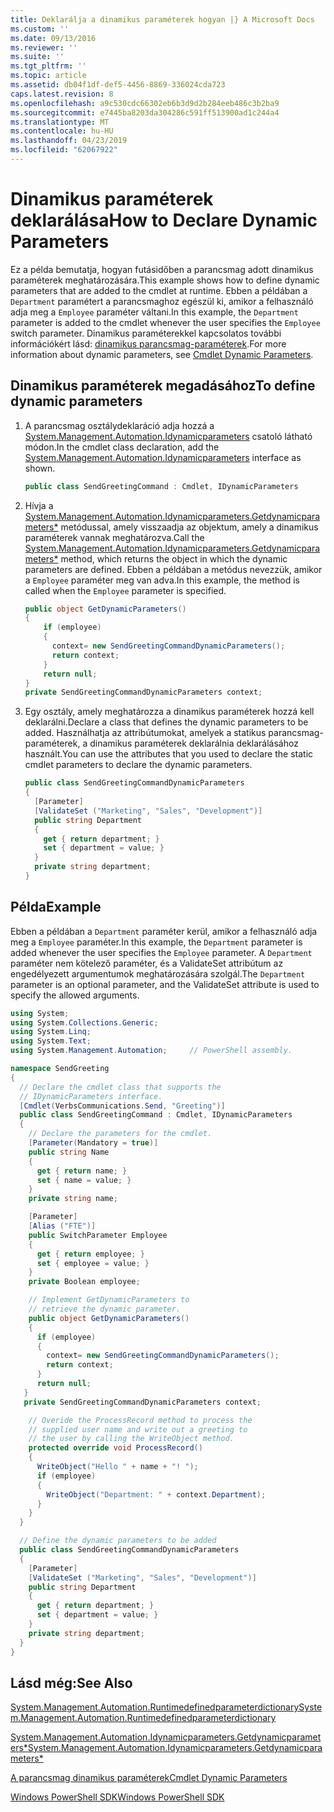 ```yaml
---
title: Deklarálja a dinamikus paraméterek hogyan |} A Microsoft Docs
ms.custom: ''
ms.date: 09/13/2016
ms.reviewer: ''
ms.suite: ''
ms.tgt_pltfrm: ''
ms.topic: article
ms.assetid: db04f1df-def5-4456-8869-336024cda723
caps.latest.revision: 8
ms.openlocfilehash: a9c530cdc66302eb6b3d9d2b284eeb486c3b2ba9
ms.sourcegitcommit: e7445ba8203da304286c591ff513900ad1c244a4
ms.translationtype: MT
ms.contentlocale: hu-HU
ms.lasthandoff: 04/23/2019
ms.locfileid: "62067922"
---
```

# <a name="how-to-declare-dynamic-parameters"></a><span data-ttu-id="43e81-102">Dinamikus paraméterek deklarálása</span><span class="sxs-lookup"><span data-stu-id="43e81-102">How to Declare Dynamic Parameters</span></span>

<span data-ttu-id="43e81-103">Ez a példa bemutatja, hogyan futásidőben a parancsmag adott dinamikus paraméterek meghatározására.</span><span class="sxs-lookup"><span data-stu-id="43e81-103">This example shows how to define dynamic parameters that are added to the cmdlet at runtime.</span></span> <span data-ttu-id="43e81-104">Ebben a példában a `Department` paramétert a parancsmaghoz egészül ki, amikor a felhasználó adja meg a `Employee` paraméter váltani.</span><span class="sxs-lookup"><span data-stu-id="43e81-104">In this example, the `Department` parameter is added to the cmdlet whenever the user specifies the `Employee` switch parameter.</span></span> <span data-ttu-id="43e81-105">Dinamikus paraméterekkel kapcsolatos további információkért lásd: [dinamikus parancsmag-paraméterek](./cmdlet-dynamic-parameters.md).</span><span class="sxs-lookup"><span data-stu-id="43e81-105">For more information about dynamic parameters, see [Cmdlet Dynamic Parameters](./cmdlet-dynamic-parameters.md).</span></span>

## <a name="to-define-dynamic-parameters"></a><span data-ttu-id="43e81-106">Dinamikus paraméterek megadásához</span><span class="sxs-lookup"><span data-stu-id="43e81-106">To define dynamic parameters</span></span>

1. <span data-ttu-id="43e81-107">A parancsmag osztálydeklaráció adja hozzá a [System.Management.Automation.Idynamicparameters](/dotnet/api/System.Management.Automation.IDynamicParameters) csatoló látható módon.</span><span class="sxs-lookup"><span data-stu-id="43e81-107">In the cmdlet class declaration, add the [System.Management.Automation.Idynamicparameters](/dotnet/api/System.Management.Automation.IDynamicParameters) interface as shown.</span></span>

   ```csharp
   public class SendGreetingCommand : Cmdlet, IDynamicParameters
   ```

2. <span data-ttu-id="43e81-108">Hívja a [System.Management.Automation.Idynamicparameters.Getdynamicparameters\*](/dotnet/api/System.Management.Automation.IDynamicParameters.GetDynamicParameters) metódussal, amely visszaadja az objektum, amely a dinamikus paraméterek vannak meghatározva.</span><span class="sxs-lookup"><span data-stu-id="43e81-108">Call the [System.Management.Automation.Idynamicparameters.Getdynamicparameters\*](/dotnet/api/System.Management.Automation.IDynamicParameters.GetDynamicParameters) method, which returns the object in which the dynamic parameters are defined.</span></span> <span data-ttu-id="43e81-109">Ebben a példában a metódus nevezzük, amikor a `Employee` paraméter meg van adva.</span><span class="sxs-lookup"><span data-stu-id="43e81-109">In this example, the method is called when the `Employee` parameter is specified.</span></span>

   ```csharp
   public object GetDynamicParameters()
   {
       if (employee)
       {
         context= new SendGreetingCommandDynamicParameters();
         return context;
       }
       return null;
   }
   private SendGreetingCommandDynamicParameters context;
   ```

3. <span data-ttu-id="43e81-110">Egy osztály, amely meghatározza a dinamikus paraméterek hozzá kell deklarálni.</span><span class="sxs-lookup"><span data-stu-id="43e81-110">Declare a class that defines the dynamic parameters to be added.</span></span> <span data-ttu-id="43e81-111">Használhatja az attribútumokat, amelyek a statikus parancsmag-paraméterek, a dinamikus paraméterek deklarálnia deklarálásához használt.</span><span class="sxs-lookup"><span data-stu-id="43e81-111">You can use the attributes that you used to declare the static cmdlet parameters to declare the dynamic parameters.</span></span>

   ```csharp
   public class SendGreetingCommandDynamicParameters
   {
     [Parameter]
     [ValidateSet ("Marketing", "Sales", "Development")]
     public string Department
     {
       get { return department; }
       set { department = value; }
     }
     private string department;
   }
   ```

## <a name="example"></a><span data-ttu-id="43e81-112">Példa</span><span class="sxs-lookup"><span data-stu-id="43e81-112">Example</span></span>

<span data-ttu-id="43e81-113">Ebben a példában a `Department` paraméter kerül, amikor a felhasználó adja meg a `Employee` paraméter.</span><span class="sxs-lookup"><span data-stu-id="43e81-113">In this example, the `Department` parameter is added whenever the user specifies the `Employee` parameter.</span></span> <span data-ttu-id="43e81-114">A `Department` paraméter nem kötelező paraméter, és a ValidateSet attribútum az engedélyezett argumentumok meghatározására szolgál.</span><span class="sxs-lookup"><span data-stu-id="43e81-114">The `Department` parameter is an optional parameter, and the ValidateSet attribute is used to specify the allowed arguments.</span></span>

```csharp
using System;
using System.Collections.Generic;
using System.Linq;
using System.Text;
using System.Management.Automation;     // PowerShell assembly.

namespace SendGreeting
{
  // Declare the cmdlet class that supports the
  // IDynamicParameters interface.
  [Cmdlet(VerbsCommunications.Send, "Greeting")]
  public class SendGreetingCommand : Cmdlet, IDynamicParameters
  {
    // Declare the parameters for the cmdlet.
    [Parameter(Mandatory = true)]
    public string Name
    {
      get { return name; }
      set { name = value; }
    }
    private string name;

    [Parameter]
    [Alias ("FTE")]
    public SwitchParameter Employee
    {
      get { return employee; }
      set { employee = value; }
    }
    private Boolean employee;

    // Implement GetDynamicParameters to
    // retrieve the dynamic parameter.
    public object GetDynamicParameters()
    {
      if (employee)
      {
        context= new SendGreetingCommandDynamicParameters();
        return context;
      }
      return null;
   }
   private SendGreetingCommandDynamicParameters context;

    // Overide the ProcessRecord method to process the
    // supplied user name and write out a greeting to
    // the user by calling the WriteObject method.
    protected override void ProcessRecord()
    {
      WriteObject("Hello " + name + "! ");
      if (employee)
      {
        WriteObject("Department: " + context.Department);
      }
    }
  }

  // Define the dynamic parameters to be added
  public class SendGreetingCommandDynamicParameters
  {
    [Parameter]
    [ValidateSet ("Marketing", "Sales", "Development")]
    public string Department
    {
      get { return department; }
      set { department = value; }
    }
    private string department;
  }
}
```

## <a name="see-also"></a><span data-ttu-id="43e81-115">Lásd még:</span><span class="sxs-lookup"><span data-stu-id="43e81-115">See Also</span></span>

[<span data-ttu-id="43e81-116">System.Management.Automation.Runtimedefinedparameterdictionary</span><span class="sxs-lookup"><span data-stu-id="43e81-116">System.Management.Automation.Runtimedefinedparameterdictionary</span></span>](/dotnet/api/System.Management.Automation.RuntimeDefinedParameterDictionary)

[<span data-ttu-id="43e81-117">System.Management.Automation.Idynamicparameters.Getdynamicparameters\*</span><span class="sxs-lookup"><span data-stu-id="43e81-117">System.Management.Automation.Idynamicparameters.Getdynamicparameters\*</span></span>](/dotnet/api/System.Management.Automation.IDynamicParameters.GetDynamicParameters)

[<span data-ttu-id="43e81-118">A parancsmag dinamikus paraméterek</span><span class="sxs-lookup"><span data-stu-id="43e81-118">Cmdlet Dynamic Parameters</span></span>](./cmdlet-dynamic-parameters.md)

[<span data-ttu-id="43e81-119">Windows PowerShell SDK</span><span class="sxs-lookup"><span data-stu-id="43e81-119">Windows PowerShell SDK</span></span>](../windows-powershell-reference.md)
